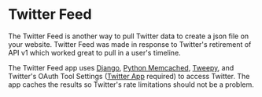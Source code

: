 # Twitter Feed

The Twitter Feed is another way to pull Twitter data to create a json file on your website. Twitter Feed was made in response to Twitter's retirement of API v1 which worked great to pull in a user's timeline.

The Twitter Feed app uses [Django], [Python Memcached], [Tweepy], and Twitter's OAuth Tool Settings ([Twitter App] required) to access Twitter. The app caches the results so Twitter's rate limitations should not be a problem.

[Django]: https://www.djangoproject.com
[Python Memcached]: https://pypi.python.org/pypi/python-memcached/
[Tweepy]: https://github.com/tweepy/tweepy
[Twitter App]: https://dev.twitter.com/apps